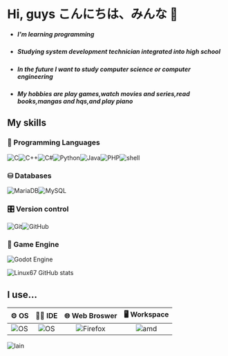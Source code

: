 
# Hi, guys こんにちは、みんな 🍃

* #####  I'm learning programming 

* ##### Studying system development technician integrated into high school 

* ##### In the future I want to study computer science or computer engineering 

* ##### My hobbies are play games,watch movies and series,read books,mangas and hqs,and play piano 

## My skills

### 💬 Programming Languages
![C](https://img.shields.io/badge/C-00599C?style=for-the-badge&logo=c&logoColor=white)![C++](https://img.shields.io/badge/C%2B%2B-00599C?style=for-the-badge&logo=c%2B%2B&logoColor=white)![C#](https://img.shields.io/badge/C%23-239120?style=for-the-badge&logo=csharp&logoColor=white)![Python](https://img.shields.io/badge/python-3670A0?style=for-the-badge&logo=python&logoColor=ffdd54)![Java](https://img.shields.io/badge/java-%23ED8B00.svg?style=for-the-badge&logo=openjdk&logoColor=white)![PHP](https://img.shields.io/badge/php-%23777BB4.svg?style=for-the-badge&logo=php&logoColor=white)![shell](https://img.shields.io/badge/shell_script-%23121011.svg?style=for-the-badge&logo=gnu-bash&logoColor=white)

### ⛁ Databases 
![MariaDB](https://img.shields.io/badge/MariaDB-003545?style=for-the-badge&logo=mariadb&logoColor=white)![MySQL](https://img.shields.io/badge/mysql-4479A1.svg?style=for-the-badge&logo=mysql&logoColor=white)

### 🎛️ Version control 
![Git](https://img.shields.io/badge/git-%23F05033.svg?style=for-the-badge&logo=git&logoColor=white)![GitHub](https://img.shields.io/badge/github-%23121011.svg?style=for-the-badge&logo=github&logoColor=white)

### 👾 Game Engine
![Godot Engine](https://img.shields.io/badge/GODOT-%23FFFFFF.svg?style=for-the-badge&logo=godot-engine)

![Linux67 GitHub stats](https://github-readme-stats.vercel.app/api?username=Linux67&show_icons=true&theme=tokyonight)


## I use...
⚙️ OS  |   👨‍💻 IDE     | 🌐 Web Broswer    | 🖥️ Workspace | 
:---------: |       :---------: | :---------: | :---------: | 
![OS](https://img.shields.io/badge/Arch_Linux-1793D1?style=for-the-badge&logo=arch-linux&logoColor=white) |![OS](https://img.shields.io/badge/NeoVim-%2357A143.svg?&style=for-the-badge&logo=neovim&logoColor=white)|![Firefox](https://img.shields.io/badge/Firefox-FF7139?style=for-the-badge&logo=Firefox-Browser&logoColor=white)|![amd](https://img.shields.io/badge/AMD-Ryzen_3_3200G-ED1C24?style=for-the-badge&logo=amd&logoColor=white)|


<img aling="center" alt="lain" src = https://giffiles.alphacoders.com/171/171318.gif>


